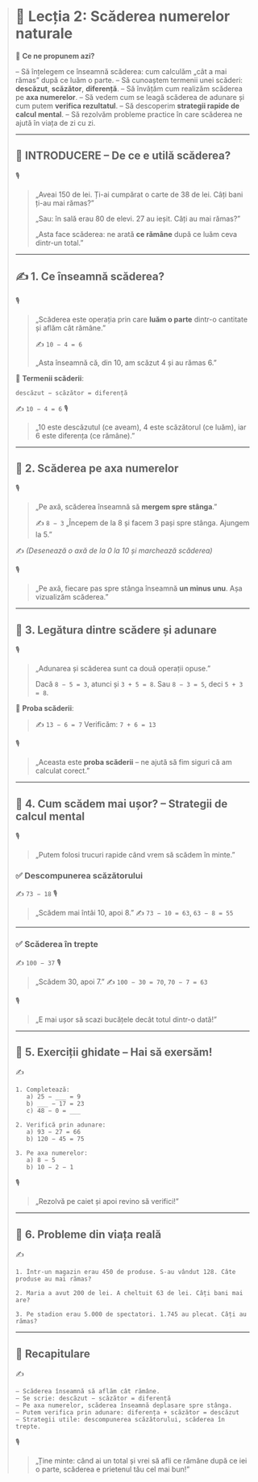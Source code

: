> # 📘 Lecția 2: Scăderea numerelor naturale
>
> 🎯 **Ce ne propunem azi?**
>
> – Să înțelegem ce înseamnă scăderea: cum calculăm „cât a mai rămas” după ce luăm o parte.
>  – Să cunoaștem termenii unei scăderi: **descăzut**, **scăzător**, **diferență**.
>  – Să învățăm cum realizăm scăderea pe **axa numerelor**.
>  – Să vedem cum se leagă scăderea de adunare și cum putem **verifica rezultatul**.
>  – Să descoperim **strategii rapide de calcul mental**.
>  – Să rezolvăm probleme practice în care scăderea ne ajută în viața de zi cu zi.
>
> ------
>
> ## 🔔 INTRODUCERE – De ce e utilă scăderea?
>
> 🎙️
>
> > „Aveai 150 de lei. Ți-ai cumpărat o carte de 38 de lei. Câți bani ți-au mai rămas?”
> >
> > „Sau: în sală erau 80 de elevi. 27 au ieșit. Câți au mai rămas?”
> >
> > „Asta face scăderea: ne arată **ce rămâne** după ce luăm ceva dintr-un total.”
>
> ------
>
> ## ✍️ 1. Ce înseamnă scăderea?
>
> 🎙️
>
> > „Scăderea este operația prin care **luăm o parte** dintr-o cantitate și aflăm cât rămâne.”
> >
> > ✍️ `10 − 4 = 6`
> >
> > „Asta înseamnă că, din 10, am scăzut 4 și au rămas 6.”
>
> 📘 **Termenii scăderii**:
>
> ```
> descăzut − scăzător = diferență
> ```
>
> ✍️ `10 − 4 = 6`
>  🎙️
>
> > „10 este descăzutul (ce aveam), 4 este scăzătorul (ce luăm), iar 6 este diferența (ce rămâne).”
>
> ------
>
> ## 🔹 2. Scăderea pe axa numerelor
>
> 🎙️
>
> > „Pe axă, scăderea înseamnă să **mergem spre stânga**.”
> >
> > ✍️ `8 − 3`
> >  „Începem de la 8 și facem 3 pași spre stânga. Ajungem la 5.”
>
> ✍️ *(Desenează o axă de la 0 la 10 și marchează scăderea)*
>
> 🎙️
>
> > „Pe axă, fiecare pas spre stânga înseamnă **un minus unu**. Așa vizualizăm scăderea.”
>
> ------
>
> ## 🔹 3. Legătura dintre scădere și adunare
>
> 🎙️
>
> > „Adunarea și scăderea sunt ca două operații opuse.”
> >
> > Dacă `8 − 5 = 3`, atunci și `3 + 5 = 8`.
> >  Sau `8 − 3 = 5`, deci `5 + 3 = 8`.
>
> 📘 **Proba scăderii**:
>
> > ✍️ `13 − 6 = 7`
> >  Verificăm: `7 + 6 = 13`
>
> 🎙️
>
> > „Aceasta este **proba scăderii** – ne ajută să fim siguri că am calculat corect.”
>
> ------
>
> ## 🔹 4. Cum scădem mai ușor? – Strategii de calcul mental
>
> 🎙️
>
> > „Putem folosi trucuri rapide când vrem să scădem în minte.”
>
> ### ✅ Descompunerea scăzătorului
>
> ✍️ `73 − 18`
>  🎙️
>
> > „Scădem mai întâi 10, apoi 8.”
> >  ✍️ `73 − 10 = 63`, `63 − 8 = 55`
>
> ------
>
> ### ✅ Scăderea în trepte
>
> ✍️ `100 − 37`
>  🎙️
>
> > „Scădem 30, apoi 7.”
> >  ✍️ `100 − 30 = 70`, `70 − 7 = 63`
>
> 🎙️
>
> > „E mai ușor să scazi bucățele decât totul dintr-o dată!”
>
> ------
>
> ## 🔹 5. Exerciții ghidate – Hai să exersăm!
>
> ✍️
>
> ```
> 1. Completează:
>    a) 25 − ___ = 9
>    b) ___ − 17 = 23
>    c) 48 − 0 = ___
> 
> 2. Verifică prin adunare:
>    a) 93 − 27 = 66
>    b) 120 − 45 = 75
> 
> 3. Pe axa numerelor:
>    a) 8 − 5
>    b) 10 − 2 − 1
> ```
>
> 🎙️
>
> > „Rezolvă pe caiet și apoi revino să verifici!”
>
> ------
>
> ## 🔹 6. Probleme din viața reală
>
> ✍️
>
> ```
> 1. Într-un magazin erau 450 de produse. S-au vândut 128. Câte produse au mai rămas?
> 
> 2. Maria a avut 200 de lei. A cheltuit 63 de lei. Câți bani mai are?
> 
> 3. Pe stadion erau 5.000 de spectatori. 1.745 au plecat. Câți au rămas?
> ```
>
> ------
>
> ## 🔁 Recapitulare
>
> ✍️
>
> ```
> – Scăderea înseamnă să aflăm cât rămâne.  
> – Se scrie: descăzut − scăzător = diferență  
> – Pe axa numerelor, scăderea înseamnă deplasare spre stânga.  
> – Putem verifica prin adunare: diferența + scăzător = descăzut  
> – Strategii utile: descompunerea scăzătorului, scăderea în trepte.
> ```
>
> 🎙️
>
> > „Ține minte: când ai un total și vrei să afli ce rămâne după ce iei o parte, scăderea e prietenul tău cel mai bun!”
>
> 